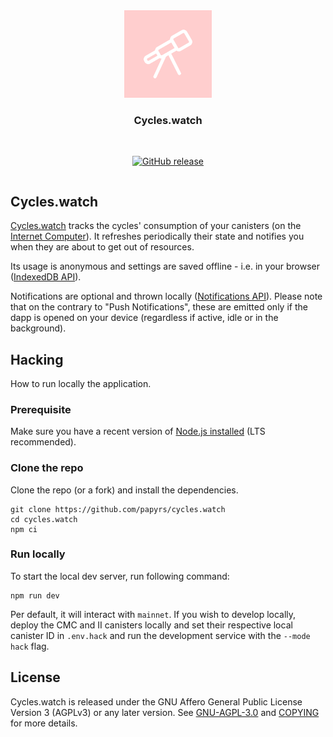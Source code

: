 <div align="center" style="display:flex;flex-direction:column;">
  <a href="https://cycles.watch">
    <img src="https://github.com/papyrs/cycles.watch/raw/main/static/icons/icon-256x256.png" width="140px" alt="Cycles.watch" role="presentation" />
  </a>

<h3>Cycles.watch</h3>

  <br/>

[![GitHub release](https://img.shields.io/github/release/papyrs/cycles.watch/all?logo=GitHub&style=flat-square)](https://github.com/papyrs/cycles.watch/releases/latest)

</div>

## Cycles.watch

[Cycles.watch] tracks the cycles' consumption of your canisters (on the [Internet Computer](https://internetcomputer.org/)). It refreshes periodically their state and notifies you when they are about to get out of resources.

Its usage is anonymous and settings are saved offline - i.e. in your browser ([IndexedDB API](https://developer.mozilla.org/en-US/docs/Web/API/IndexedDB_API)).

Notifications are optional and thrown locally ([Notifications API](https://developer.mozilla.org/en-US/docs/Web/API/Notifications_API/Using_the_Notifications_API)). Please note that on the contrary to "Push Notifications", these are emitted only if the dapp is opened on your device (regardless if active, idle or in the background).

## Hacking

How to run locally the application.

### Prerequisite

Make sure you have a recent version of [Node.js installed](https://nodejs.org/en/) (LTS recommended).

### Clone the repo

Clone the repo (or a fork) and install the dependencies.

```
git clone https://github.com/papyrs/cycles.watch
cd cycles.watch
npm ci
```

### Run locally

To start the local dev server, run following command:

```
npm run dev
```

Per default, it will interact with `mainnet`. If you wish to develop locally, deploy the CMC and II canisters locally and set their respective local canister ID in `.env.hack` and run the development service with the `--mode hack` flag.

## License

Cycles.watch is released under the GNU Affero General Public License Version 3 (AGPLv3) or any later version. See [GNU-AGPL-3.0](GNU-AGPL-3.0) and [COPYING](COPYING) for more details.

[cycles.watch]: https://cycles.watch

